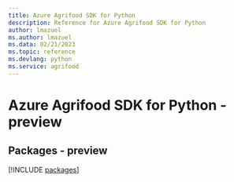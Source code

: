 ```yaml
---
title: Azure Agrifood SDK for Python
description: Reference for Azure Agrifood SDK for Python
author: lmazuel
ms.author: lmazuel
ms.data: 02/21/2023
ms.topic: reference
ms.devlang: python
ms.service: agrifood
---
```

# Azure Agrifood SDK for Python - preview
## Packages - preview
[!INCLUDE [packages](agrifood-index.md)]